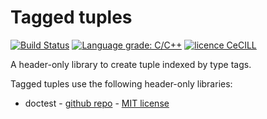 # Tagged tuples

[![Build Status](https://travis-ci.org/vlanore/tagged_tuple.svg?branch=master)](https://travis-ci.org/vlanore/tagged_tuple) [![Language grade: C/C++](https://img.shields.io/lgtm/grade/cpp/g/vlanore/tagged_tuple.svg)](https://lgtm.com/projects/g/vlanore/tagged_tuple/context:cpp) [![licence CeCILL](https://img.shields.io/badge/license-CeCILL--C-blue.svg)](http://www.cecill.info/licences.en.html)

A header-only library to create tuple indexed by type tags.

Tagged tuples use the following header-only libraries:
* doctest - [github repo](https://github.com/onqtam/doctest) - [MIT license](utils/LICENSE.txt)
